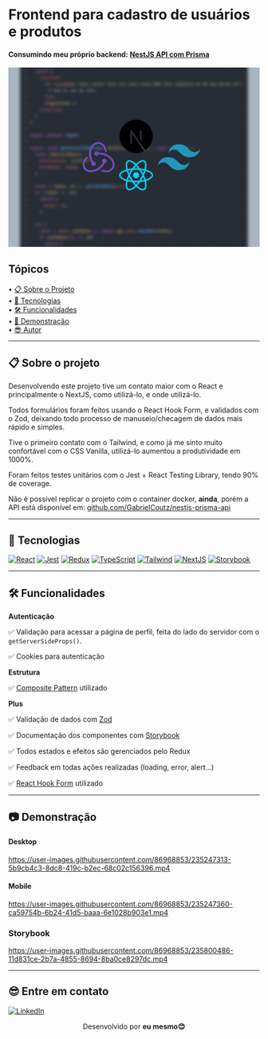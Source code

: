 # Frontend para cadastro de usuários e produtos
<h4>Consumindo meu próprio backend: <a href="https://github.com/GabrielCoutz/nestjs-prisma-api">NestJS API com Prisma</a> </h4>

<div align="center">
  <img src="./github-assets/banner.jpg" alt="Banner do projeto" />
</div>

## Tópicos

<div>
 • <a href="#sobre">📋 Sobre o Projeto</a> </br>
 • <a href="#tecnologias">🔮 Tecnologias</a> </br>
 • <a href="#funcionalidades">🛠 Funcionalidades</a> </br>
 • <a href="#demonstração">🎥 Demonstração</a> </br>
 • <a href="#author">😎 Autor</a> </br>
</div>

---

<h2 id="sobre">📋 Sobre o projeto</h2>

Desenvolvendo este projeto tive um contato maior com o React e principalmente o NextJS, como utilizá-lo, e onde utilizá-lo.

Todos formulários foram feitos usando o React Hook Form, e validados com o Zod, deixando todo processo de manuseio/checagem de dados mais rápido e simples.

Tive o primeiro contato com o Tailwind, e como já me sinto muito confortável com o CSS Vanilla, utilizá-lo aumentou a produtividade em 1000%.

Foram feitos testes unitários com o Jest + React Testing Library, tendo 90% de coverage.

Não é possível replicar o projeto com o container docker, **ainda**, porém a API está disponível em: <a href="https://github.com/GabrielCoutz/nestjs-prisma-api">github.com/GabrielCoutz/nestjs-prisma-api</a>

---


<h2 id="tecnologias">🔮 Tecnologias</h2>

[![React](https://img.shields.io/badge/React-20232A?style=for-the-badge&logo=react&logoColor=61DAFB)](https://react.dev/) [![Jest](https://img.shields.io/badge/Jest-C21325?style=for-the-badge&logo=jest&logoColor=white)](https://jestjs.io/pt-BR/) [![Redux](https://img.shields.io/badge/Redux-593D88?style=for-the-badge&logo=redux&logoColor=white)](https://redux.js.org/) [![TypeScript](https://img.shields.io/badge/typescript-%23007ACC.svg?style=for-the-badge&logo=typescript&logoColor=white)](https://www.typescriptlang.org/pt/) [![Tailwind](https://img.shields.io/badge/Tailwind_CSS-38B2AC?style=for-the-badge&logo=tailwind-css&logoColor=white)](https://tailwindcss.com/) [![NextJS](https://img.shields.io/badge/next.js-000000?style=for-the-badge&logo=nextdotjs&logoColor=white
)](https://nextjs.org/) [![Storybook](https://img.shields.io/badge/storybook-FF4785?style=for-the-badge&logo=storybook&logoColor=white
)](https://storybook.js.org/)

---


<h2 id="funcionalidades">🛠 Funcionalidades</h2>

**Autenticação**

:white_check_mark: Validação para acessar a página de perfil, feita do lado do servidor com o `getServerSideProps()`.

:white_check_mark: Cookies para autenticação

**Estrutura**

:white_check_mark: <a href="https://betterprogramming.pub/compound-component-design-pattern-in-react-34b50e32dea0">Composite Pattern</a> utilizado

**Plus**

:white_check_mark: Validação de dados com <a href="https://zod.dev/">Zod</a>

:white_check_mark: Documentação dos componentes com <a href="https://storybook.js.org/">Storybook</a>

:white_check_mark: Todos estados e efeitos são gerenciados pelo Redux

:white_check_mark: Feedback em todas ações realizadas (loading, error, alert...)

:white_check_mark: <a href="https://react-hook-form.com/">React Hook Form</a> utilizado

---

<h2 id="demonstração">📷 Demonstração</h2>



#### Desktop

https://user-images.githubusercontent.com/86968853/235247313-5b9cb4c3-8dc8-419c-b2ec-68c02c156396.mp4

#### Mobile

https://user-images.githubusercontent.com/86968853/235247360-ca59754b-6b24-41d5-baaa-6e1028b903e1.mp4

### Storybook

https://user-images.githubusercontent.com/86968853/235800486-11d831ce-2b7a-4855-8694-8ba0ce8297dc.mp4

---

<h2 id="author">😎 Entre em contato</h2>

[![LinkedIn](https://img.shields.io/badge/LinkedIn-%230077B5.svg?logo=linkedin&logoColor=white)](https://www.linkedin.com/in/gabrielcoutz/) 
<div align="center">
  Desenvolvido por <strong>eu mesmo😊</strong>
</div>
